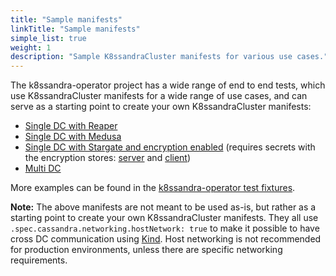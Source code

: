 ```yaml
---
title: "Sample manifests"
linkTitle: "Sample manifests"
simple_list: true
weight: 1
description: "Sample K8ssandraCluster manifests for various use cases." 
---
```


The k8ssandra-operator project has a wide range of end to end tests, which use K8ssandraCluster manifests for a wide range of use cases, and can serve as a starting point to create your own K8ssandraCluster manifests:

- [Single DC with Reaper](https://github.com/k8ssandra/k8ssandra-operator/blob/main/test/testdata/fixtures/single-dc-reaper/k8ssandra.yaml)
- [Single DC with Medusa](https://github.com/k8ssandra/k8ssandra-operator/blob/main/test/testdata/fixtures/single-dc-medusa/k8ssandra.yaml)
- [Single DC with Stargate and encryption enabled](https://github.com/k8ssandra/k8ssandra-operator/blob/main/test/testdata/fixtures/single-dc-encryption-stargate/k8ssandra.yaml) (requires secrets with the encryption stores: [server](https://github.com/k8ssandra/k8ssandra-operator/blob/main/test/testdata/fixtures/server-encryption-secret.yaml) and [client](https://github.com/k8ssandra/k8ssandra-operator/blob/main/test/testdata/fixtures/client-encryption-secret.yaml))
- [Multi DC](https://github.com/k8ssandra/k8ssandra-operator/blob/main/test/testdata/fixtures/multi-dc/k8ssandra.yaml)
  
More examples can be found in the [k8ssandra-operator test fixtures](https://github.com/k8ssandra/k8ssandra-operator/blob/main/test/testdata/fixtures).

**Note:** The above manifests are not meant to be used as-is, but rather as a starting point to create your own K8ssandraCluster manifests. They all use `.spec.cassandra.networking.hostNetwork: true` to make it possible to have cross DC communication using [Kind](https://kind.sigs.k8s.io/). Host networking is not recommended for production environments, unless there are specific networking requirements.

